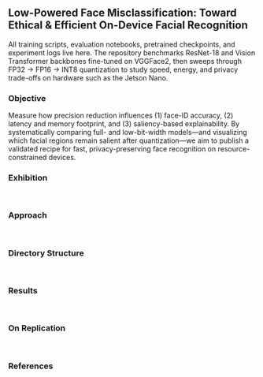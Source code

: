## Low-Powered Face Misclassification: Toward Ethical & Efficient On-Device Facial Recognition  

All training scripts, evaluation notebooks, pretrained checkpoints, and experiment logs live here. The repository benchmarks ResNet-18 and Vision Transformer backbones fine-tuned on VGGFace2, then sweeps through FP32 → FP16 → INT8 quantization to study speed, energy, and privacy trade-offs on hardware such as the Jetson Nano.

### Objective  
Measure how precision reduction influences (1) face-ID accuracy, (2) latency and memory footprint, and (3) saliency-based explainability. By systematically comparing full- and low-bit-width models—and visualizing which facial regions remain salient after quantization—we aim to publish a validated recipe for fast, privacy-preserving face recognition on resource-constrained devices.


### Exhibition



<br>

### Approach



<br>


### Directory Structure



<br>

### Results



<br>

### On Replication



<br>

### References



<br>